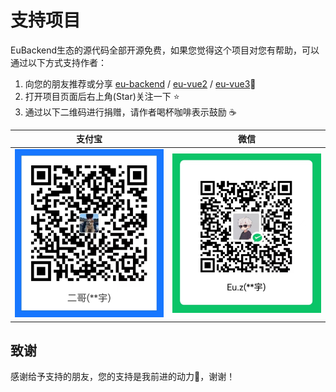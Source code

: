 # 支持项目

EuBackend生态的源代码全部开源免费，如果您觉得这个项目对您有帮助，可以通过以下方式支持作者：

1. 向您的朋友推荐或分享 [eu-backend](https://gitee.com/zhaoeryu/eu-backend) / [eu-vue2](https://gitee.com/zhaoeryu/eu-vue2) / [eu-vue3](https://gitee.com/zhaoeryu/eu-vue3)🌹
2. 打开项目页面后右上角(Star)关注一下 ⭐
3. 通过以下二维码进行捐赠，请作者喝杯咖啡表示鼓励 ☕️

|                   支付宝                   |                   微信                    |
|:---------------------------------------:|:---------------------------------------:|
| <img src="/alipay.png" width="250px" /> | <img src="/wechat.png" width="250px" /> |

## 致谢
感谢给予支持的朋友，您的支持是我前进的动力🚀，谢谢！
